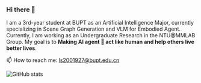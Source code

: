 ### Hi there 👋

I am a 3rd-year student at BUPT as an Artificial Intelligence Major, currently specializing in Scene Graph Generation and VLM for Embodied Agent. Currently, I am working as an Undergraduate Research in the NTU@MMLAB Group. My goal is to **Making AI agent 🤖 act like human and help others live better lives**.

📫 How to reach me: ls2001927@bupt.edu.cn

![GitHub stats](https://github-readme-stats.vercel.app/api?username=choiszt)
<!--
**choiszt/choiszt** is a ✨ _special_ ✨ repository because its `README.md` (this file) appears on your GitHub profile.

Here are some ideas to get you started:

- 🔭 I’m currently working on ...
- 🌱 I’m currently learning ...
- 👯 I’m looking to collaborate on ...
- 🤔 I’m looking for help with ...
- 💬 Ask me about ...
- 📫 How to reach me: ...
- 😄 Pronouns: ...
- ⚡ Fun fact: ...
-->
